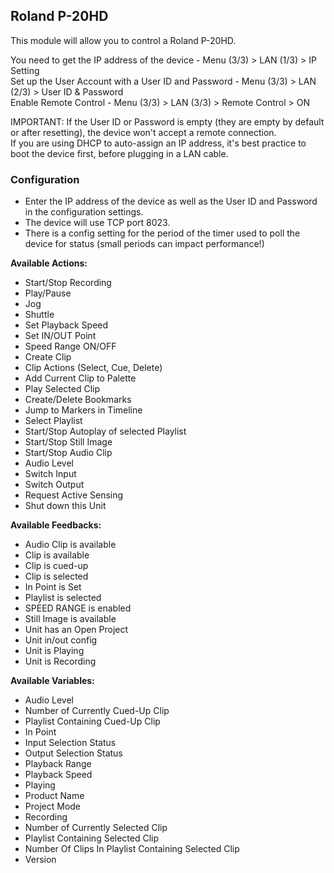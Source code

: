 ## Roland P-20HD

This module will allow you to control a Roland P-20HD.

You need to get the IP address of the device - Menu (3/3) > LAN (1/3) > IP Setting<br>
Set up the User Account with a User ID and Password - Menu (3/3) > LAN (2/3) > User ID & Password<br>
Enable Remote Control - Menu (3/3) > LAN (3/3) > Remote Control > ON

IMPORTANT: If the User ID or Password is empty (they are empty by default or after resetting), the device won't accept a remote connection.<br>
If you are using DHCP to auto-assign an IP address, it's best practice to boot the device first, before plugging in a LAN cable.

### Configuration
* Enter the IP address of the device as well as the User ID and Password in the configuration settings.
* The device will use TCP port 8023.
* There is a config setting for the period of the timer used to poll the device for status (small periods can impact performance!)

**Available Actions:**
* Start/Stop Recording
* Play/Pause
* Jog
* Shuttle
* Set Playback Speed
* Set IN/OUT Point
* Speed Range ON/OFF
* Create Clip
* Clip Actions (Select, Cue, Delete)
* Add Current Clip to Palette
* Play Selected Clip
* Create/Delete Bookmarks
* Jump to Markers in Timeline
* Select Playlist
* Start/Stop Autoplay of selected Playlist
* Start/Stop Still Image
* Start/Stop Audio Clip
* Audio Level
* Switch Input
* Switch Output
* Request Active Sensing
* Shut down this Unit

**Available Feedbacks:**
* Audio Clip is available
* Clip is available
* Clip is cued-up
* Clip is selected
* In Point is Set
* Playlist is selected
* SPEED RANGE is enabled
* Still Image is available
* Unit has an Open Project
* Unit in/out config
* Unit is Playing
* Unit is Recording

**Available Variables:**
* Audio Level
* Number of Currently Cued-Up Clip
* Playlist Containing Cued-Up Clip
* In Point
* Input Selection Status
* Output Selection Status
* Playback Range
* Playback Speed
* Playing
* Product Name
* Project Mode
* Recording
* Number of Currently Selected Clip
* Playlist Containing Selected Clip
* Number Of Clips In Playlist Containing Selected Clip
* Version
